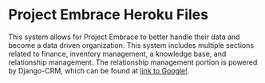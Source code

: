 # Project Embrace Heroku Files
This system allows for Project Embrace to better handle their data and become a data driven organization. This system includes multiple sections related to finance, inventory management, a knowledge base, and relationship management. The relationship management portion is powered by Django-CRM, which can be found at [link to Google!](https://github.com/MicroPyramid/Django-CRM).
